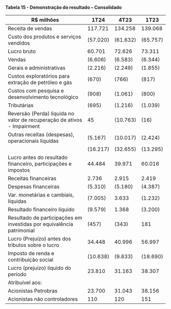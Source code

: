 **Tabela 15 - Demonstração do resultado – Consolidado**

| R$ milhões | 1T24     | 4T23     | 1T23     |
|------------|----------|----------|----------|
| Receita de vendas | 117.721  | 134.258  | 139.068  |
| Custo dos produtos e serviços vendidos | (57.020) | (61.632) | (65.757) |
| Lucro bruto | 60.701   | 72.626   | 73.311   |
| Vendas | (6.606)  | (6.583)  | (6.344)  |
| Gerais e administrativas | (2.216)  | (2.249)  | (1.855)  |
| Custos exploratórios para extração de petróleo e gás | (670)    | (766)    | (817)    |
| Custos com pesquisa e desenvolvimento tecnológico | (908)    | (1.061)  | (800)    |
| Tributárias | (695)    | (1.216)  | (1.039)  |
| Reversão (Perda) líquida no valor de recuperação de ativos - Impairment | 45       | (10.763) | (16)     |
| Outras receitas (despesas), operacionais líquidas | (5.167)  | (10.017) | (2.424)  |
| | (16.217) | (32.655) | (13.295) |
| Lucro antes do resultado financeiro, participações e impostos | 44.484   | 39.971   | 60.016   |
| Receitas financeiras | 2.736    | 2.915    | 2.419    |
| Despesas financeiras | (5.310)  | (5.180)  | (4.387)  |
| Var. monetárias e cambiais, líquidas | (7.005)  | 3.633    | (1.232)  |
| Resultado financeiro líquido | (9.579)  | 1.368    | (3.200)  |
| Resultado de participações em investidas por equivalência patrimonial | (457)    | (343)    | 181      |
| Lucro (Prejuízo) antes dos tributos sobre o lucro | 34.448   | 40.996   | 56.997   |
| Imposto de renda e contribuição social | (10.638) | (9.833)  | (18.690) |
| Lucro (prejuízo) líquido do período | 23.810   | 31.163   | 38.307   |
| Atribuível aos: |          |          |          |
| Acionistas Petrobras | 23.700   | 31.043   | 38.156   |
| Acionistas não controladores | 110      | 120      | 151      |